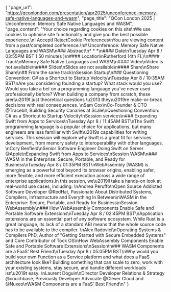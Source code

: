 {
    "page_url": "https://qconlondon.com/presentation/apr2025/unconference-memory-safe-native-languages-and-wasm",
    "page_title": "QCon London 2025 | Unconference: Memory Safe Native Languages and WASM",
    "page_content": "Your choice regarding cookies on this site\nWe use cookies to optimise site functionality and give you the best possible experience.\nI AcceptI RejectCookie Preferences\nYou are viewing content from a past/completed conference.\n# Unconference: Memory Safe Native Languages and WASM\n### Abstract\n* * *\n#### Date\nTuesday Apr 8 / 03:55PM BST ( 50 minutes )\n#### Location\nRutherford (4th Fl.)\n#### Track\nMemory Safe Native Languages and WASM\n#### Video\nVideo is not available\n#### Slides\nSlides are not available\n#### Share\nShare Share\n## From the same track\nSession Startup\n### Questioning Convention: C# as a Shortcut to Startup Velocity\nTuesday Apr 8 / 10:35AM BST\nAre you considering founding a startup? What stack would you use? Would you take a bet on a programming language you've never used professionally before? When building a company from scratch, these aren\u2019t just theoretical questions \u2013 they\u2019re make-or-break decisions with real consequences. \nSam Cox\nCo-Founder & CTO @Tracebit, Building Security Canaries at Scale\nQuestioning Convention: C# as a Shortcut to Startup Velocity\nSession services\n### Expanding Swift from Apps to Services\nTuesday Apr 8 / 11:45AM BST\nThe Swift programming language is a popular choice for applications, but many engineers are less familiar with Swift\u2019s capabilities for writing services. This session will explore why Swift is a great fit for services development, from memory safety to interoperability with other languages. \nCory Benfield\nSenior Software Engineer Doing Swift on Server @Apple\nExpanding Swift from Apps to Services\nSession WASM\n### WASM in the Enterprise: Secure, Portable, and Ready for Business\nTuesday Apr 8 / 01:35PM BST\nWebAssembly (WASM) is emerging as a powerful tool beyond its browser origins, enabling safer, more flexible, and more efficient execution across a wide range of enterprise applications.In this session, we\u2019ll take a hands-on look at real-world use cases, including: \nAndrea Peruffo\nOpen Source Addicted Software Developer @RedHat, Passionate About Distributed Systems, Compilers, Infrastructure and Everything In Between\nWASM in the Enterprise: Secure, Portable, and Ready for Business\nSession WebAssembly\n### How WebAssembly Components Enable Safe and Portable Software Extensions\nTuesday Apr 8 / 02:45PM BST\nApplication extensions are an essential part of any software ecosystem. While Rust is a great language, its lack of a standard ABI means that the whole source code has to be available to the compiler. \nAlex Radovici\nOperating Systems & Compilers PhD, Author of \"Getting Started with Secure Embedded Systems\" and Core Contributor of Tock OS\nHow WebAssembly Components Enable Safe and Portable Software Extensions\nSession\n### WASM Components are a FaaS' Best Friend\nTuesday Apr 8 / 05:05PM BST\nWhy would you build your own Function as a Service platform and what does a FaaS architecture look like? Building something that can scale to zero, work with your existing systems, stay secure, and handle different workloads isn\u2019t easy. \nLaurent Doguin\nDirector Developer Relations & Strategy @couchbase, Previously Developer Advocate @Clever Cloud and @Nuxeo\nWASM Components are a FaaS' Best Friend\n"
}